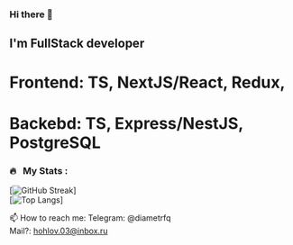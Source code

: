 ### Hi there 👋
## I'm FullStack developer
# Frontend: TS, NextJS/React, Redux, 
# Backebd: TS, Express/NestJS, PostgreSQL
<!--
Here are some ideas to get you started:

- 🔭 I’m currently working on ...
- 🌱 I’m currently learning ...
- 👯 I’m looking to collaborate on ...
- 🤔 I’m looking for help with ...
- 💬 Ask me about ...
- 📫 How to reach me: ...
- 😄 Pronouns: ...
- ⚡ Fun fact: ...
-->

### 🔥 &nbsp; My Stats :
[![GitHub Streak](https://streak-stats.demolab.com?user=DiametrFQ&theme=github-dark-blue&border_radius=6&card_width=300&type=png)]<br>
[![Top Langs](https://github-readme-stats.vercel.app/api/top-langs/?username=DiametrFQ\&layout=donut-vertical)]

📫 How to reach me:
Telegram: @diametrfq<br>
Mail?: hohlov.03@inbox.ru
